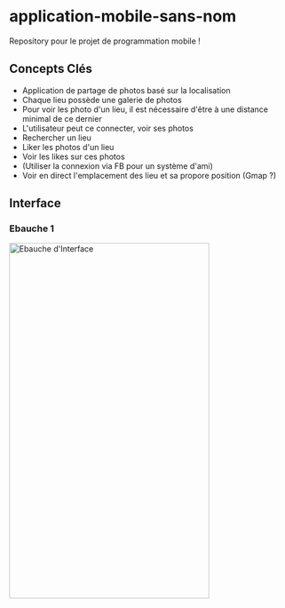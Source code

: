 # application-mobile-sans-nom
Repository pour le projet de programmation mobile !

## Concepts Clés
- Application de partage de photos basé sur la localisation
- Chaque lieu possède une galerie de photos
- Pour voir les photo d'un lieu, il est nécessaire d'être à une distance minimal de ce dernier
- L'utilisateur peut ce connecter, voir ses photos
- Rechercher un lieu
- Liker les photos d'un lieu
- Voir les likes sur ces photos 
- (Utiliser la connexion via FB pour un système d'ami)
- Voir en direct l'emplacement des lieu et sa propore position (Gmap ?)

## Interface
### Ebauche 1
<img height=640 width=360 alt="Ebauche d'Interface" src="https://github.com/hughnatt/application-mobile-sans-nom/blob/master/AppliSansNomEbauche.png">
